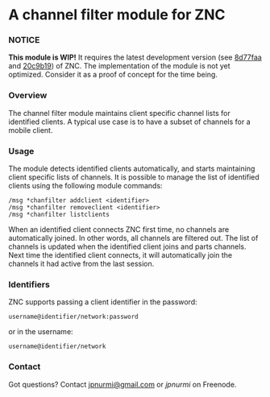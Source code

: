 A channel filter module for ZNC
===============================

### NOTICE

**This module is WIP!** It requires the latest development version
(see [8d77faa](https://github.com/znc/znc/commit/8d77faa) and
[20c9b19](https://github.com/znc/znc/commit/20c9b19)) of ZNC. The
implementation of the module is not yet optimized. Consider it as
a proof of concept for the time being.

### Overview

The channel filter module maintains client specific channel lists
for identified clients. A typical use case is to have a subset of
channels for a mobile client.

### Usage

The module detects identified clients automatically, and starts
maintaining client specific lists of channels. It is possible to
manage the list of identified clients using the following module
commands:

    /msg *chanfilter addclient <identifier>
    /msg *chanfilter removeclient <identifier>
    /msg *chanfilter listclients

When an identified client connects ZNC first time, no channels are
automatically joined. In other words, all channels are filtered out.
The list of channels is updated when the identified client joins and
parts channels. Next time the identified client connects, it will
automatically join the channels it had active from the last session.

### Identifiers

ZNC supports passing a client identifier in the password:

    username@identifier/network:password

or in the username:

    username@identifier/network

### Contact

Got questions? Contact jpnurmi@gmail.com or *jpnurmi* on Freenode.
